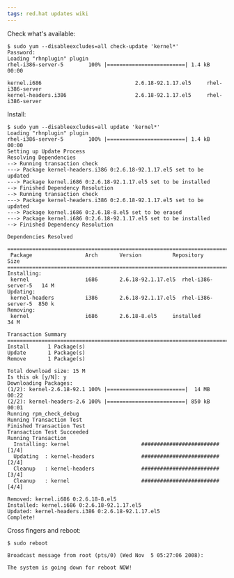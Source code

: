 ```yaml
---
tags: red.hat updates wiki
---
```


Check what's available:

    $ sudo yum --disableexcludes=all check-update 'kernel*'
    Password:
    Loading "rhnplugin" plugin
    rhel-i386-server-5        100% |=========================| 1.4 kB    00:00

    kernel.i686                              2.6.18-92.1.17.el5     rhel-i386-server
    kernel-headers.i386                      2.6.18-92.1.17.el5     rhel-i386-server

Install:

    $ sudo yum --disableexcludes=all update 'kernel*'
    Loading "rhnplugin" plugin
    rhel-i386-server-5        100% |=========================| 1.4 kB    00:00
    Setting up Update Process
    Resolving Dependencies
    --> Running transaction check
    ---> Package kernel-headers.i386 0:2.6.18-92.1.17.el5 set to be updated
    ---> Package kernel.i686 0:2.6.18-92.1.17.el5 set to be installed
    --> Finished Dependency Resolution
    --> Running transaction check
    ---> Package kernel-headers.i386 0:2.6.18-92.1.17.el5 set to be updated
    ---> Package kernel.i686 0:2.6.18-8.el5 set to be erased
    ---> Package kernel.i686 0:2.6.18-92.1.17.el5 set to be installed
    --> Finished Dependency Resolution

    Dependencies Resolved

    =============================================================================
     Package                 Arch       Version          Repository        Size
    =============================================================================
    Installing:
     kernel                  i686       2.6.18-92.1.17.el5  rhel-i386-server-5   14 M
    Updating:
     kernel-headers          i386       2.6.18-92.1.17.el5  rhel-i386-server-5  850 k
    Removing:
     kernel                  i686       2.6.18-8.el5     installed          34 M

    Transaction Summary
    =============================================================================
    Install      1 Package(s)
    Update       1 Package(s)
    Remove       1 Package(s)

    Total download size: 15 M
    Is this ok [y/N]: y
    Downloading Packages:
    (1/2): kernel-2.6.18-92.1 100% |=========================|  14 MB    00:22
    (2/2): kernel-headers-2.6 100% |=========================| 850 kB    00:01
    Running rpm_check_debug
    Running Transaction Test
    Finished Transaction Test
    Transaction Test Succeeded
    Running Transaction
      Installing: kernel                       ######################### [1/4]
      Updating  : kernel-headers               ######################### [2/4]
      Cleanup   : kernel-headers               ######################### [3/4]
      Cleanup   : kernel                       ######################### [4/4]

    Removed: kernel.i686 0:2.6.18-8.el5
    Installed: kernel.i686 0:2.6.18-92.1.17.el5
    Updated: kernel-headers.i386 0:2.6.18-92.1.17.el5
    Complete!

Cross fingers and reboot:

    $ sudo reboot

    Broadcast message from root (pts/0) (Wed Nov  5 05:27:06 2008):

    The system is going down for reboot NOW!
